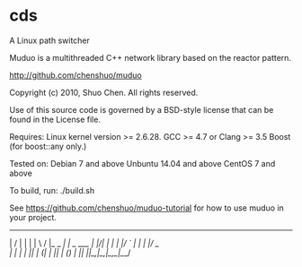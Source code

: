 # cds
A Linux path switcher

Muduo is a multithreaded C++ network library based on
the reactor pattern.

http://github.com/chenshuo/muduo

Copyright (c) 2010, Shuo Chen.  All rights reserved.

Use of this source code is governed by a BSD-style
license that can be found in the License file.

Requires:
  Linux kernel version >= 2.6.28.
  GCC >= 4.7 or Clang >= 3.5
  Boost (for boost::any only.)

Tested on:
  Debian 7 and above
  Unbuntu 14.04 and above
  CentOS 7 and above

To build, run:
  ./build.sh

See https://github.com/chenshuo/muduo-tutorial for
how to use muduo in your project.
  __  __           _
 |  \/  |         | |
 | \  / |_   _  __| |_   _  ___
 | |\/| | | | |/ _` | | | |/ _ \
 | |  | | |_| | (_| | |_| | (_) |
 |_|  |_|\__,_|\__,_|\__,_|\___/